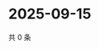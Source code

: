 # 2025-09-15

共 0 条

<!-- BEGIN ZHIHUQUESTIONS -->
<!-- 最后更新时间 Mon Sep 15 2025 10:25:04 GMT+0800 (China Standard Time) -->

<!-- END ZHIHUQUESTIONS -->
